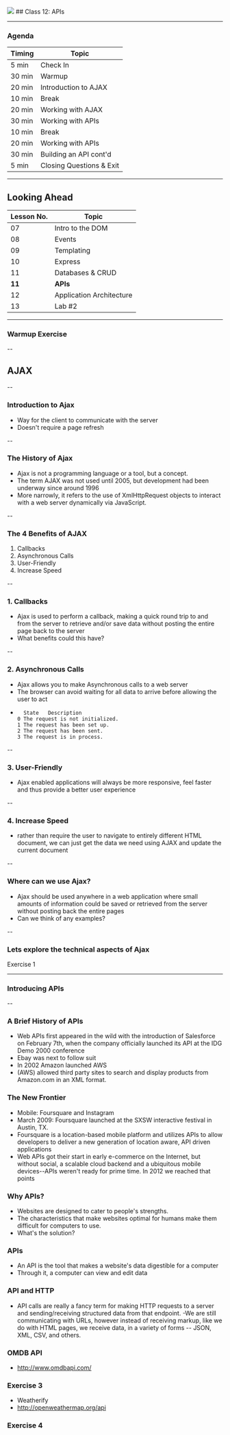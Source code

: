 
<img src="https://ga-core.s3.amazonaws.com/production/uploads/program/default_image/5225/JS-logo-official.png" style="max-width: 100px; border: none; box-shadow: none" />
## Class 12: APIs

---
### Agenda
| Timing | Topic                     |
| ------ | ------------------------- |
| 5  min | Check In                  |
| 30 min | Warmup                    |
| 20 min | Introduction to AJAX      |
| 10 min | Break                     |
| 20 min | Working with AJAX         |
| 30 min | Working with APIs         |
| 10 min | Break                     |
| 20 min | Working with APIs         |
| 30 min | Building an API cont'd    |
| 5  min | Closing Questions & Exit  |

---
## Looking Ahead

| Lesson No. |        Topic             |
| ---------- | ------------------------ |
|     07     |   Intro to the DOM       |
|     08     | Events                   |
|     09     | Templating               |
|     10     | Express                  |
|     11     | Databases & CRUD         |
|   **11**   | **APIs**                 |
|     12     | Application Architecture |
|     13     | Lab #2                   |

---
### Warmup Exercise

--
## AJAX

--
### Introduction to Ajax
- Way for the client to communicate with the server
- Doesn't require a page refresh

--
### The History of Ajax
- Ajax is not a programming language or a tool, but a concept.
- The term AJAX was not used until 2005, but development had been underway since around 1996
- More narrowly, it refers to the use of XmlHttpRequest objects to interact with a web server dynamically via JavaScript.

--
### The 4 Benefits of AJAX
1. Callbacks
2. Asynchronous Calls
3. User-Friendly
4. Increase Speed

--
### 1. Callbacks
- Ajax is used to perform a callback, making a quick round trip to and from the server to retrieve and/or save data without posting the entire page back to the server
- What benefits could this have?

--
### 2. Asynchronous Calls
- Ajax allows you to make Asynchronous calls to a web server
- The browser can avoid waiting for all data to arrive before allowing the user to act
-       State	Description
      0	The request is not initialized.
      1	The request has been set up.
      2	The request has been sent.
      3	The request is in process.

--
### 3. User-Friendly
- Ajax enabled applications will always be more responsive, feel faster and thus provide a better user experience

--
### 4. Increase Speed
- rather than require the user to navigate to entirely different HTML document, we can just get the data we need using AJAX and update the current document

--
### Where can we use Ajax?
- Ajax should be used anywhere in a web application where small amounts of information could be saved or retrieved from the server without posting back the entire pages
- Can we think of any examples?

--

### Lets explore the technical aspects of Ajax
Exercise 1

---
### Introducing APIs

--

### A Brief History of APIs
- Web APIs first appeared in the wild with the introduction of Salesforce on February 7th, when the company officially launched its API at the IDG Demo 2000 conference
- Ebay was next to follow suit
- In 2002 Amazon launched AWS
- (AWS) allowed third party sites to search and display products from Amazon.com in an XML format.

### The New Frontier
- Mobile: Foursquare and Instagram
- March 2009: Foursquare launched at the SXSW interactive festival in Austin, TX.
- Foursquare is a location-based mobile platform and utilizes APIs to allow developers to deliver a new generation of location aware, API driven applications
- Web APIs got their start in early e-commerce on the Internet, but without social, a scalable cloud backend and a ubiquitous mobile devices--APIs weren't ready for prime time. In 2012 we reached that points

### Why APIs?
- Websites are designed to cater to people's strengths.
- The characteristics that make websites optimal for humans make them difficult for computers to use.
- What's the solution?

### APIs
- An API is the tool that makes a website's data digestible for a computer
- Through it, a computer can view and edit data

### API and HTTP
- API calls are really a fancy term for making HTTP requests to a server and sending/receiving structured data from that endpoint.
-We are still communicating with URLs, however instead of receiving markup, like we do with HTML pages, we receive data, in a variety of forms -- JSON, XML, CSV, and others.

### OMDB API
- http://www.omdbapi.com/

### Exercise 3
- Weatherify
- http://openweathermap.org/api

### Exercise 4
